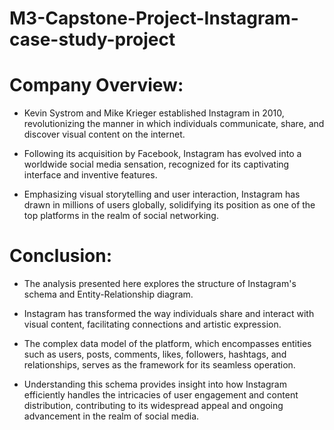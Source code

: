 # M3-Capstone-Project-Instagram-case-study-project

# Company Overview:

* Kevin Systrom and Mike Krieger established Instagram in 2010, revolutionizing the manner in which individuals communicate, share, and discover visual content on the internet. 

* Following its acquisition by Facebook, Instagram has evolved into a worldwide social media sensation, recognized for its captivating interface and inventive features. 

* Emphasizing visual storytelling and user interaction, Instagram has drawn in millions of users globally, solidifying its position as one of the top platforms in the realm of social networking.


# Conclusion:

* The analysis presented here explores the structure of Instagram's schema and Entity-Relationship diagram. 

* Instagram has transformed the way individuals share and interact with visual content, facilitating connections and artistic expression.

* The complex data model of the platform, which encompasses entities such as users, posts, comments, likes, followers, hashtags, and relationships, serves as the framework for its seamless operation.

* Understanding this schema provides insight into how Instagram efficiently handles the intricacies of user engagement and content distribution, contributing to its widespread appeal and ongoing advancement in the realm of social media.
